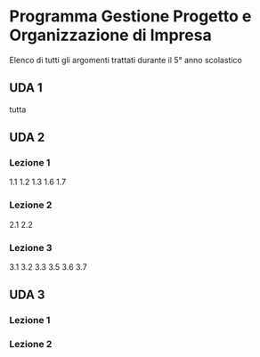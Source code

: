 # Programma Gestione Progetto e Organizzazione di Impresa
Elenco di tutti gli argomenti trattati durante il 5° anno scolastico 


## UDA 1
tutta

## UDA 2
### Lezione 1 
1.1
1.2
1.3
1.6
1.7

### Lezione 2
2.1
2.2

### Lezione 3
3.1
3.2
3.3
3.5
3.6
3.7

## UDA 3

### Lezione 1

### Lezione 2

<!--stackedit_data:
eyJoaXN0b3J5IjpbMjExNTEyNzYwXX0=
-->